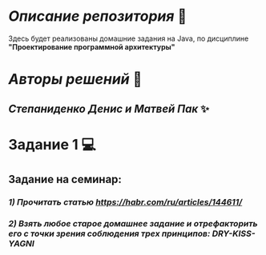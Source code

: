 # ***Описание репозитория*** :book:
Здесь будет реализованы домашние задания на Java, по дисциплине **"Проектирование программной архитектуры"** 
# ***Авторы решений*** :star2:
## ***Степаниденко Денис и Матвей Пак*** :sparkles:

# Задание 1 :computer:
## Задание на семинар:
### *1) Прочитать статью https://habr.com/ru/articles/144611/*
### *2) Взять любое старое домашнее задание и отрефакторить его с точки зрения соблюдения трех принципов: DRY-KISS-YAGNI*
